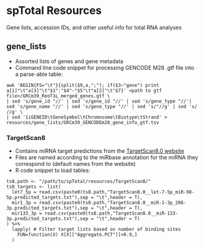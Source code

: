 # spTotal Resources
Gene lists, accession IDs, and other useful info for total RNA analyses

## gene_lists
- Assorted lists of genes and gene metadata
- Command line code snippet for processing GENCODE M28 .gtf file into a parse-able table:
```
awk 'BEGIN{FS="\t"}{split($9,a,";"); if($3~"gene") print a[1]"\t"a[3]"\t"$1":"$4"-"$5"\t"a[2]"\t"$7}' <path to gtf file>/GRCm39_ReoT1L_merged_genes.gtf \
| sed 's/gene_id "//' | sed 's/gene_id "//' | sed 's/gene_type "//'| sed 's/gene_name "//' | sed 's/gene_type "//' | sed 's/"//g' | sed 's/ //g' \
| sed '1iGENEID\tGeneSymbol\tChromosome\tBiotype\tStrand' > resources/gene_lists/GRCm39_GENCODEm28_gene_info_gtf.tsv
```

### TargetScan8
- Contains miRNA target predictions from the [TargetScan8.0 website](http://www.targetscan.org/mmu_80/)
- Files are named according to the miRbase annotation for the miRNA they correspond to (default names from the website)
- R code snippet to load tables:
```
ts8.path <- "/path/to/spTotal/resources/TargetScan8/"
ts8_targets <- list(
  let7_5p = read.csv(paste0(ts8.path,"TargetScan8.0__let-7-5p_miR-98-5p.predicted_targets.txt"),sep = "\t",header = T),
  mir1_3p = read.csv(paste0(ts8.path,"TargetScan8.0__miR-1-3p_206-3p.predicted_targets.txt"),sep = "\t",header = T),
  mir133_3p = read.csv(paste0(ts8.path,"TargetScan8.0__miR-133-3p.predicted_targets.txt"),sep = "\t",header = T)
) %>%
  lapply( # Filter target lists based on number of binding sites
    FUN=function(X) X[X[["Aggregate.PCT"]]>0.9,]
  )
```
